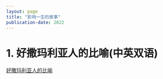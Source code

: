 ```yaml
---
layout: page
title: "影响一生的故事"
publication-date: 2022
---
```



# 1. 好撒玛利亚人的比喻(中英双语)
[好撒玛利亚人的比喻](../../tales/01)
